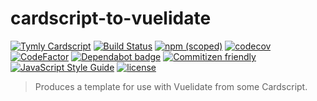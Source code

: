 # cardscript-to-vuelidate

[![Tymly Cardscript](https://img.shields.io/badge/tymly-cardscript-blue.svg)](https://tymly.io/)
[![Build Status](https://travis-ci.com/wmfs/cardscript-to-vuelidate.svg?branch=master)](https://travis-ci.com/wmfs/cardscript-to-vuelidate)
[![npm (scoped)](https://img.shields.io/npm/v/@wmfs/cardscript-to-vuelidate.svg)](https://www.npmjs.com/package/@wmfs/cardscript-to-vuelidate) 
[![codecov](https://codecov.io/gh/wmfs/cardscript-to-vuelidate/branch/master/graph/badge.svg)](https://codecov.io/gh/wmfs/cardscript-to-vuelidate) 
[![CodeFactor](https://www.codefactor.io/repository/github/wmfs/cardscript-to-vuelidate/badge)](https://www.codefactor.io/repository/github/wmfs/cardscript-to-vuelidate) 
[![Dependabot badge](https://img.shields.io/badge/Dependabot-active-brightgreen.svg)](https://dependabot.com/) 
[![Commitizen friendly](https://img.shields.io/badge/commitizen-friendly-brightgreen.svg)](http://commitizen.github.io/cz-cli/) 
[![JavaScript Style Guide](https://img.shields.io/badge/code_style-standard-brightgreen.svg)](https://standardjs.com) 
[![license](https://img.shields.io/github/license/mashape/apistatus.svg)](https://github.com/wmfs/tymly/blob/master/packages/concrete-paths/LICENSE)

> Produces a template for use with Vuelidate from some Cardscript.